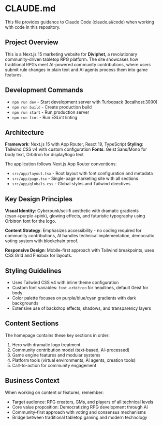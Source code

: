 # CLAUDE.md

This file provides guidance to Claude Code (claude.ai/code) when working with code in this repository.

## Project Overview

This is a Next.js 15 marketing website for **Diviphet**, a revolutionary community-driven tabletop RPG platform. The site showcases how traditional RPGs meet AI-powered community contributions, where users submit rule changes in plain text and AI agents process them into game features.

## Development Commands

- `npm run dev` - Start development server with Turbopack (localhost:3000)
- `npm run build` - Create production build
- `npm run start` - Run production server
- `npm run lint` - Run ESLint linting

## Architecture

**Framework**: Next.js 15 with App Router, React 19, TypeScript
**Styling**: Tailwind CSS v4 with custom configuration
**Fonts**: Geist Sans/Mono for body text, Orbitron for display/logo text

The application follows Next.js App Router conventions:
- `src/app/layout.tsx` - Root layout with font configuration and metadata
- `src/app/page.tsx` - Single-page marketing site with all sections
- `src/app/globals.css` - Global styles and Tailwind directives

## Key Design Principles

**Visual Identity**: Cyberpunk/sci-fi aesthetic with dramatic gradients (cyan→purple→pink), glowing effects, and futuristic typography using Orbitron font for the logo.

**Content Strategy**: Emphasizes accessibility - no coding required for community contributions, AI handles technical implementation, democratic voting system with blockchain proof.

**Responsive Design**: Mobile-first approach with Tailwind breakpoints, uses CSS Grid and Flexbox for layouts.

## Styling Guidelines

- Uses Tailwind CSS v4 with inline theme configuration
- Custom font variables: `font-orbitron` for headlines, default Geist for body
- Color palette focuses on purple/blue/cyan gradients with dark backgrounds
- Extensive use of backdrop effects, shadows, and transparency layers

## Content Sections

The homepage contains these key sections in order:
1. Hero with dramatic logo treatment
2. Community contribution model (text-based, AI-processed)
3. Game engine features and modular systems
4. Platform tools (virtual environments, AI agents, creation tools)
5. Call-to-action for community engagement

## Business Context

When working on content or features, remember:
- Target audience: RPG creators, GMs, and players of all technical levels
- Core value proposition: Democratizing RPG development through AI
- Community-first approach with voting and consensus mechanisms
- Bridge between traditional tabletop gaming and modern technology